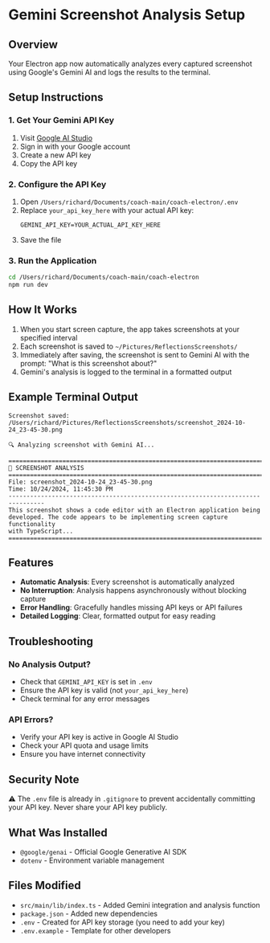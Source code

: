 # Gemini Screenshot Analysis Setup

## Overview
Your Electron app now automatically analyzes every captured screenshot using Google's Gemini AI and logs the results to the terminal.

## Setup Instructions

### 1. Get Your Gemini API Key
1. Visit [Google AI Studio](https://aistudio.google.com/app/apikey)
2. Sign in with your Google account
3. Create a new API key
4. Copy the API key

### 2. Configure the API Key
1. Open `/Users/richard/Documents/coach-main/coach-electron/.env`
2. Replace `your_api_key_here` with your actual API key:
   ```
   GEMINI_API_KEY=YOUR_ACTUAL_API_KEY_HERE
   ```
3. Save the file

### 3. Run the Application
```bash
cd /Users/richard/Documents/coach-main/coach-electron
npm run dev
```

## How It Works

1. When you start screen capture, the app takes screenshots at your specified interval
2. Each screenshot is saved to `~/Pictures/ReflectionsScreenshots/`
3. Immediately after saving, the screenshot is sent to Gemini AI with the prompt: "What is this screenshot about?"
4. Gemini's analysis is logged to the terminal in a formatted output

## Example Terminal Output

```
Screenshot saved: /Users/richard/Pictures/ReflectionsScreenshots/screenshot_2024-10-24_23-45-30.png

🔍 Analyzing screenshot with Gemini AI...

================================================================================
📸 SCREENSHOT ANALYSIS
================================================================================
File: screenshot_2024-10-24_23-45-30.png
Time: 10/24/2024, 11:45:30 PM
--------------------------------------------------------------------------------
This screenshot shows a code editor with an Electron application being 
developed. The code appears to be implementing screen capture functionality 
with TypeScript...
================================================================================
```

## Features

- **Automatic Analysis**: Every screenshot is automatically analyzed
- **No Interruption**: Analysis happens asynchronously without blocking capture
- **Error Handling**: Gracefully handles missing API keys or API failures
- **Detailed Logging**: Clear, formatted output for easy reading

## Troubleshooting

### No Analysis Output?
- Check that `GEMINI_API_KEY` is set in `.env`
- Ensure the API key is valid (not `your_api_key_here`)
- Check terminal for any error messages

### API Errors?
- Verify your API key is active in Google AI Studio
- Check your API quota and usage limits
- Ensure you have internet connectivity

## Security Note

⚠️ The `.env` file is already in `.gitignore` to prevent accidentally committing your API key. Never share your API key publicly.

## What Was Installed

- `@google/genai` - Official Google Generative AI SDK
- `dotenv` - Environment variable management

## Files Modified

- `src/main/lib/index.ts` - Added Gemini integration and analysis function
- `package.json` - Added new dependencies
- `.env` - Created for API key storage (you need to add your key)
- `.env.example` - Template for other developers


